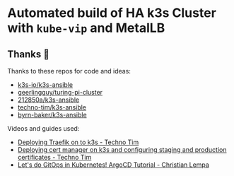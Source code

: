 # Automated build of HA k3s Cluster with `kube-vip` and MetalLB 

## Thanks 🤝

Thanks to these repos for code and ideas:

- [k3s-io/k3s-ansible](https://github.com/k3s-io/k3s-ansible)
- [geerlingguy/turing-pi-cluster](https://github.com/geerlingguy/turing-pi-cluster)
- [212850a/k3s-ansible](https://github.com/212850a/k3s-ansible)
- [techno-tim/k3s-ansible](https://github.com/techno-tim/k3s-ansible)
- [byrn-baker/k3s-ansible](https://github.com/byrn-baker/k3s-ansible)

Videos and guides used:

- [Deploying Traefik on to k3s - Techno Tim](https://technotim.live/posts/kube-traefik-cert-manager-le/)
- [Deploying cert manager on k3s and configuring staging and production certificates - Techno Tim](https://technotim.live/posts/kube-traefik-cert-manager-le/)
- [Let's do GitOps in Kubernetes! ArgoCD Tutorial - Christian Lempa ](https://www.youtube.com/watch?v=Yb3_4PZX0B0)
